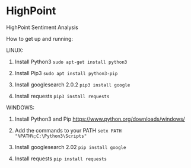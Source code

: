 # HighPoint
HighPoint Sentiment Analysis

How to get up and running:

LINUX: 

1) Install Python3
`sudo apt-get install python3`

2) Install Pip3
`sudo apt install python3-pip`

3) Install googlesearch 2.0.2
`pip3 install google`

4) Install requests
`pip3 install requests`

WINDOWS:

1) Install Python3 and Pip
https://www.python.org/downloads/windows/

2) Add the commands to your PATH 
`setx PATH "%PATH%;C:\Python3\Scripts"`

3) Install googlesearch 2.02
`pip install google`

4) Install requests
`pip install requests`
